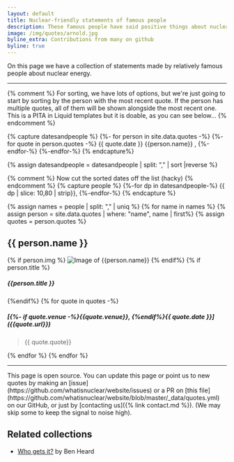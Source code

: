 ```yaml
---
layout: default
title: Nuclear-friendly statements of famous people
description: These famous people have said positive things about nuclear energy
image: /img/quotes/arnold.jpg
byline_extra: Contributions from many on github
byline: true
---
```

<div class="row">
<div class="col-md-8" markdown="1">

On this page we have a collection of statements made by relatively famous people about
nuclear energy. 
<hr/>
{% comment %}
For sorting, we have lots of options, but we're just going to start
by sorting by the person with the most recent quote. If the person
has multiple quotes, all of them will be shown alongside the most
recent one. This is a PITA in Liquid templates but it is doable,
as you can see below...
{% endcomment %}


{% capture datesandpeople  %}
{%- for person in site.data.quotes -%}
{%- for quote in person.quotes -%}
{{ quote.date }} {{person.name}} , 
{%-endfor-%}
{%-endfor-%}
{% endcapture%}

{% assign datesandpeople = datesandpeople | split: "," | sort |reverse %}

{% comment %}
Now cut the sorted dates off the list (hacky)
{% endcomment %}
{% capture people  %}
{%-for dp in datesandpeople-%}
{{ dp | slice: 10,80 | strip}},
{%-endfor-%}
{% endcapture %}

{% assign names = people | split: "," | uniq %}
{% for name in names %}
{% assign person = site.data.quotes | where: "name", name | first%}
{% assign quotes = person.quotes  %}
<h2>{{ person.name }}</h2>
{% if person.img %}
<img src="/img/quotes/{{person.img}}" style="max-height:150px;" class="img img-fluid
float-end" alt="Image of {{person.name}}" title="Image of
{{person.name}} {% if person.img_src%}(from {{person.img_src}}){%endif%}"/>
{% endif%}
{% if person.title %}
<h5><em>{{person.title }}</em></h5>
{%endif%}
{%  for quote in quotes -%}
<h5 markdown="1">[{%- if quote.venue -%}{{quote.venue}}, {%endif%}{{ quote.date }}]({{quote.url}})</h5>

> {{ quote.quote}}

{% endfor %}
{% endfor %}

<hr />
This page is open source. You can update this page or point us to new
quotes by making an [issue](https://github.com/whatisnuclear/website/issues) or a PR on
[this file](https://github.com/whatisnuclear/website/blob/master/_data/quotes.yml) on our
GitHub, or just by [contacting us]({% link contact.md %}). (We may skip some to keep the
signal to noise high).

## Related collections

* [Who gets it?](https://decarbonisesa.com/about-2/who-gets-it/) by Ben Heard

</div>
</div>
